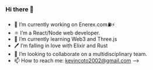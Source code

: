 ### Hi there 👋

- 🔭 I’m currently working on Enerex.com⛽️⚡️
- ⚛️ I’m a React/Node web developer.
- 🌱 I’m currently learning Web3 and Three.js
- 🖊  I’m falling in love with Elixir and Rust
- 👯 I’m looking to collaborate on a multidisciplinary team. 
- 📫 How to reach me: kevincoto2002@gmail.com
-->


